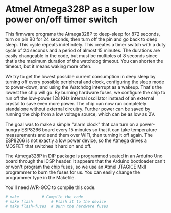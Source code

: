# Atmel Atmega328P as a super low power on/off timer switch

This firmware programs the Atmega328P to deep-sleep for 872 seconds, turn on
pin B0 for 24 seconds, then turn off the pin and go back to deep sleep. This
cycle repeats indefinitely. This creates a timer switch with a duty cycle of 24
seconds and a period of almost 15 minutes. The durations are easily changeable
in the code, but must be multiples of 8 seconds since that's the maximum
duration of the watchdog timeout. You can shorten the timeout, but it means
waking more often.

We try to get the lowest possible current consumption in deep sleep by turning
off every possible peripheral and clock, configuring the sleep mode to
power-down, and using the Watchdog interrupt as a wakeup. That's the lowest the
chip will go. By burning hardware fuses, we configure the chip to run off the
low-power 128 KHz internal oscillator instead of an external crystal to save
even more power. The chip can now run completely standalone without external
circuitry. Further power can be saved by running the chip from a low voltage
source, which can be as low as 2V.

The goal was to make a simple "alarm clock" that can turn on a power-hungry
ESP8266 board every 15 minutes so that it can take temperature measurements and
send them over WiFi, then turning it off again. The ESP8266 is not exactly a
low power device, so the Atmega drives a MOSFET that switches it hard on and
off.

The Atmega328P in DIP package is programmed seated in an Arduino Uno board
through the ICSP header. It appears that the Arduino bootloader can't or won't
program the chip fuses, so we use an Atmel JTAGICE MkII programmer to burn the
fuses for us. You can easily change the programmer type in the Makefile.

You'll need AVR-GCC to compile this code.

```sh
# make			# Compile the code
# make flash		# Flash it to the device
# make flash-fuses	# Burn the hardware fuses
```
